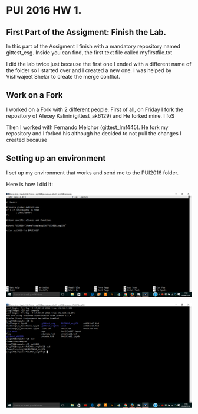 # PUI 2016 HW 1.

## First Part of the Assigment: Finish the Lab.

In this part of the Assigment I finish with a mandatory repository named gittest_esg. Inside you can find, the first text file called myfirstfile.txt

I did the lab twice just because the first one I ended with a different name of the folder so I started over and I created a new one. I was helped by Vishwajeet Shelar to create the merge conflict.


## Work on a Fork

I worked on a Fork with 2 different people. First of all, on Friday I fork the repository of Alexey Kalinin(gittest_ak6129) and He forked mine. I fo$

Then I worked with Fernando Melchor  (gittest_lmf445). He fork my repository and I forked his although he decided to not pull the changes I created because 

## Setting up an environment

I set up my environment that works and send me to the PUI2016 folder.

Here is how I did It:

![alias](https://github.com/esanzglez/PUI2016_esg336/blob/master/HW1_esg336/alias.png "alias")

![second](https://github.com/esanzglez/PUI2016_esg336/blob/master/HW1_esg336/second.png "second")
